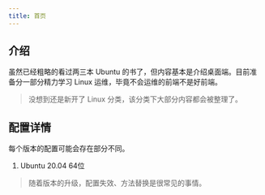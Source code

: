 ```yaml
---
title: 首页
---
```


## 介绍

虽然已经粗略的看过两三本 Ubuntu 的书了，但内容基本是介绍桌面端。目前准备分一部分精力学习 Linux 运维，毕竟不会运维的前端不是好前端。



> 没想到还是新开了 Linux 分类，该分类下大部分内容都会被整理了。



## 配置详情

每个版本的配置可能会存在部分不同。

1. Ubuntu 20.04 64位



> 随着版本的升级，配置失效、方法替换是很常见的事情。